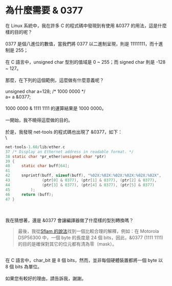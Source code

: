 # 為什麼需要 & 0377

在 Linux 系統中，我在許多 C 的程式碼中發現到有使用 &0377 的用法，這是什麼樣的目的呢？\
\
0377 是個八進位的數值，當我們將 0377 以二進制呈現，則是 11111111，而十進制是 255； \
\
在 C 語言中，unsigned char 型別的值域是 0 \~ 255；而 signed char 則是 -128 \~ 127。\
\
那麼，在下列的這個範例，這麼做有什麼意義呢？\
\
unsigned char a=128; /\* 1000 0000 \*/\
a= a &0377;\
\
1000 0000 & 1111 1111 的運算結果是 1000 0000。\
\
一開始，我不曉得這麼做的目的。\
\
於是，我發現 net-tools 的程式碼也出現了 &0377，如下：\
\


```c
net-tools-1.60/lib/ether.c
37 /* Display an Ethernet address in readable format. */
38 static char *pr_ether(unsigned char *ptr)
39 {
40     static char buff[64];
41
42     snprintf(buff, sizeof(buff), "%02X:%02X:%02X:%02X:%02X:%02X",
43              (ptr[0] & 0377), (ptr[1] & 0377), (ptr[2] & 0377),
44              (ptr[3] & 0377), (ptr[4] & 0377), (ptr[5] & 0377)
45         );
46     return (buff);
47 }
```

\
\
我在猜想著，還是 &0377 會讓編譯器做了什麼樣的型別轉換嗎？&#x20;

> 最後，我從[Sflam 的說法](https://web.archive.org/web/20200306075455/http://www.programmer-club.com/pc2020v5/forum/ShowSameTitleN.asp?%20URL=N\&board\_pc2020=c\&id=30709)找到一個比較合理的解釋，例如：在 Motorola DSP56300 中，一個 byte 的長度是 24 個 bits，因此，&0377 (1111 1111) 的目的是確保對其它的位元都有清為零（mask）。

\
在 C 語言中，char\_bit 是 8 個 bits，然而，並非每個硬體裝置都將一個 byte 以 8 個 bits 為單位。\
\
如果您有較好的理由，請告訴我，謝謝。
